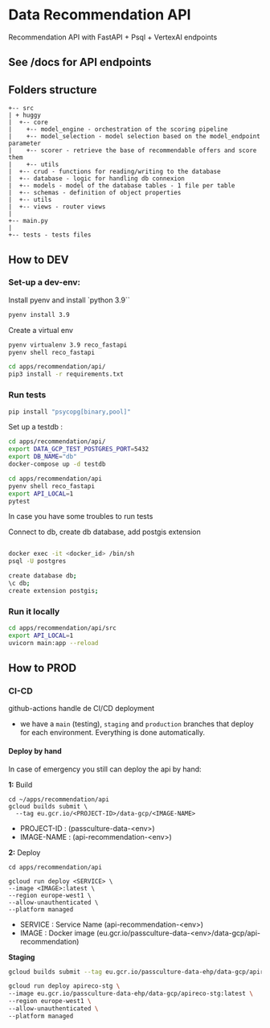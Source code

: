 # Data Recommendation API 

Recommendation API with FastAPI + Psql + VertexAI endpoints

## See <uri-api>/docs for API endpoints

## Folders structure

```
+-- src
| + huggy
|  +-- core
|    +-- model_engine - orchestration of the scoring pipeline 
|    +-- model_selection - model selection based on the model_endpoint parameter 
|    +-- scorer - retrieve the base of recommendable offers and score them 
|    +-- utils
|  +-- crud - functions for reading/writing to the database 
|  +-- database - logic for handling db connexion
|  +-- models - model of the database tables - 1 file per table 
|  +-- schemas - definition of object properties 
|  +-- utils 
|  +-- views - router views
|
+-- main.py
|
+-- tests - tests files
```

## How to DEV

### Set-up a dev-env: 

Install pyenv and install `python 3.9``

```sh
pyenv install 3.9
```

Create a virtual env
```sh 
pyenv virtualenv 3.9 reco_fastapi
pyenv shell reco_fastapi
```

```sh 
cd apps/recommendation/api/
pip3 install -r requirements.txt
```

### Run tests

```sh
pip install "psycopg[binary,pool]"           
```

Set up a testdb :
```sh
cd apps/recommendation/api/
export DATA_GCP_TEST_POSTGRES_PORT=5432
export DB_NAME="db"
docker-compose up -d testdb
```
```sh
cd apps/recommendation/api
pyenv shell reco_fastapi
export API_LOCAL=1
pytest
```

In case you have some troubles to run tests 

Connect to db, create db database, add postgis extension
```sh 

docker exec -it <docker_id> /bin/sh
psql -U postgres

create database db;
\c db; 
create extension postgis;
```

### Run it locally

```sh
cd apps/recommendation/api/src
export API_LOCAL=1
uvicorn main:app --reload
```

## How to PROD

### CI-CD
 
github-actions handle de CI/CD deployment

- we have a `main` (testing), `staging` and `production` branches that deploy for each environment. Everything is done automatically.

#### Deploy by hand

In case of emergency you still can deploy the api by hand: 


**1:** Build

```
cd ~/apps/recommendation/api
gcloud builds submit \
  --tag eu.gcr.io/<PROJECT-ID>/data-gcp/<IMAGE-NAME>

```
- PROJECT-ID : (passculture-data-\<env>)
- IMAGE-NAME : (api-recommendation-\<env>)

**2:** Deploy

```
cd apps/recommendation/api

gcloud run deploy <SERVICE> \
--image <IMAGE>:latest \
--region europe-west1 \
--allow-unauthenticated \
--platform managed

```
- SERVICE : Service Name (api-recommendation-\<env>)
- IMAGE : Docker image (eu.gcr.io/passculture-data-\<env>/data-gcp/api-recommendation)


**Staging**
```sh
gcloud builds submit --tag eu.gcr.io/passculture-data-ehp/data-gcp/apireco-stg 

gcloud run deploy apireco-stg \
--image eu.gcr.io/passculture-data-ehp/data-gcp/apireco-stg:latest \
--region europe-west1 \
--allow-unauthenticated \
--platform managed
```